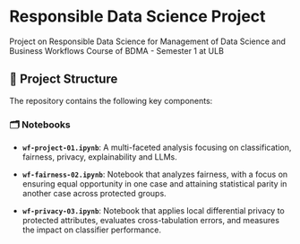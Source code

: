 # Responsible Data Science Project
Project on Responsible Data Science for Management of Data Science and Business Workflows Course of BDMA - Semester 1 at ULB

## 📂 Project Structure

The repository contains the following key components:

### 🗂️ Notebooks
- **`wf-project-01.ipynb`**: A multi-faceted analysis focusing on classification, fairness, privacy, explainability and LLMs.

- **`wf-fairness-02.ipynb`**: Notebook that analyzes fairness, with a focus on ensuring equal opportunity in one case and attaining statistical parity in another case across protected groups.

- **`wf-privacy-03.ipynb`**: Notebook that applies local differential privacy to protected attributes, evaluates cross-tabulation errors, and measures the impact on classifier performance.
